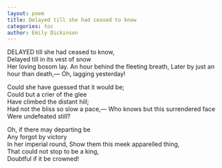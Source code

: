 ```yaml
---
layout: poem
title: Delayed till she had ceased to know
categories: toc
author: Emily Dickinson
---
```


DELAYED till she had ceased to know,	
Delayed till in its vest of snow	
  Her loving bosom lay.	
An hour behind the fleeting breath,	
Later by just an hour than death,—
  Oh, lagging yesterday!	
  
Could she have guessed that it would be;	
Could but a crier of the glee	
  Have climbed the distant hill;	
Had not the bliss so slow a pace,—
Who knows but this surrendered face	
  Were undefeated still?	
  
Oh, if there may departing be	
Any forgot by victory	
  In her imperial round,
Show them this meek apparelled thing,	
That could not stop to be a king,	
  Doubtful if it be crowned!